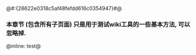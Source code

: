 @#:{28622e0318c5af48fefdd616c0354947}#@



### 本章节 (包含所有子页面) 只是用于测试wiki工具的一些基本方法, 可以忽略掉.

@inline: test@
